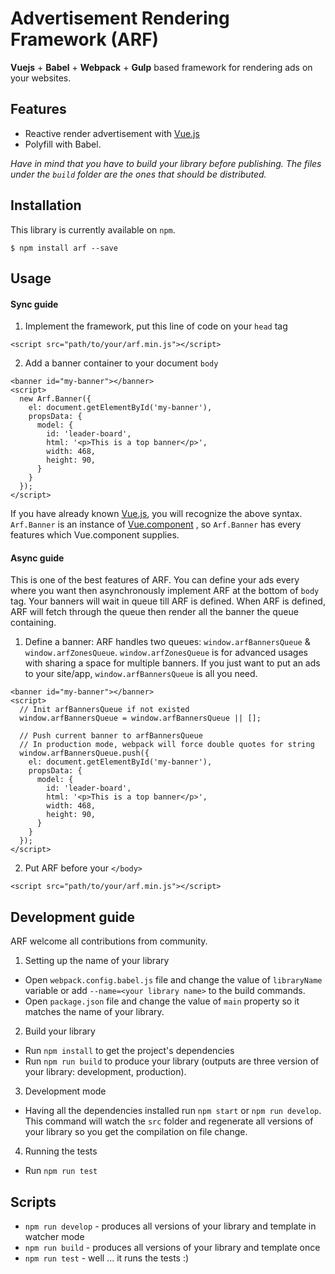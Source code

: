 # Advertisement Rendering Framework (ARF)

**Vuejs** + **Babel** + **Webpack** + **Gulp** based framework for rendering ads on your websites.

## Features

* Reactive render advertisement with [Vue.js](https://vuejs.org)
* Polyfill with Babel.

*Have in mind that you have to build your library before publishing. The files under the `build` folder are the ones that should be distributed.*

## Installation

This library is currently available on `npm`.

```
$ npm install arf --save
```

## Usage

#### Sync guide

1. Implement the framework, put this line of code on your `head` tag
```
<script src="path/to/your/arf.min.js"></script>
```

2. Add a banner container to your document `body`
```
<banner id="my-banner"></banner>
<script>
  new Arf.Banner({
    el: document.getElementById('my-banner'),
    propsData: {
      model: {
        id: 'leader-board',
        html: '<p>This is a top banner</p>',
        width: 468,
        height: 90,
      }
    }
  });
</script>
```
If you have already known [Vue.js](https://vuejs.org), you will recognize the above syntax. `Arf.Banner` is an instance of [Vue.component](https://vuejs.org/v2/guide/components.html#ad) , so `Arf.Banner` has every features which Vue.component supplies.

#### Async guide

This is one of the best features of ARF. You can define your ads every where you want then asynchronously implement ARF at the bottom of `body` tag. Your banners will wait in queue till ARF is defined. When ARF is defined, ARF will fetch through the queue then render all the banner the queue containing.

1. Define a banner:
ARF handles two queues: `window.arfBannersQueue` & `window.arfZonesQueue`. `window.arfZonesQueue` is for advanced usages with sharing a space for multiple banners. If you just want to put an ads to your site/app, `window.arfBannersQueue` is all you need.
```
<banner id="my-banner"></banner>
<script>
  // Init arfBannersQueue if not existed
  window.arfBannersQueue = window.arfBannersQueue || [];

  // Push current banner to arfBannersQueue
  // In production mode, webpack will force double quotes for string
  window.arfBannersQueue.push({
    el: document.getElementById('my-banner'),
    propsData: {
      model: {
        id: 'leader-board',
        html: '<p>This is a top banner</p>',
        width: 468,
        height: 90,
      }
    }
  });
</script>
```

2. Put ARF before your `</body>`
```
<script src="path/to/your/arf.min.js"></script>
```

## Development guide

ARF welcome all contributions from community.

1. Setting up the name of your library
  * Open `webpack.config.babel.js` file and change the value of `libraryName` variable or add `--name=<your library name>` to the build commands.
  * Open `package.json` file and change the value of `main` property so it matches the name of your library.
2. Build your library
  * Run `npm install` to get the project's dependencies
  * Run `npm run build` to produce your library (outputs are three version of your library: development, production).
3. Development mode
  * Having all the dependencies installed run `npm start` or `npm run develop`. This command will watch the `src` folder and regenerate all versions of your library so you get the compilation on file change.
4. Running the tests
  * Run `npm run test`

## Scripts

* `npm run develop` - produces all versions of your library and template in watcher mode
* `npm run build` - produces all versions of your library and template once
* `npm run test` - well ... it runs the tests :)
